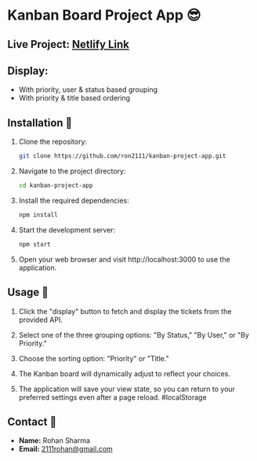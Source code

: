 # Kanban Board Project App 😎

## Live Project: [Netlify Link](https://kanban-rs.netlify.app/)

## Display: 
 - With priority, user & status based grouping
 - With priority & title based ordering

## Installation 🚀


1. Clone the repository:
   ```bash
   git clone https://github.com/ron2111/kanban-project-app.git
   ```

2. Navigate to the project directory:
    ```bash
    cd kanban-project-app
    ```

3. Install the required dependencies:
    ```bash
    npm install
    ```
4. Start the development server:
    ```bash
    npm start
    ```
5. Open your web browser and visit http://localhost:3000 to use the application.


## Usage 🙌

1. Click the "display" button to fetch and display the tickets from the provided API.

2. Select one of the three grouping options: "By Status," "By User," or "By Priority."

3. Choose the sorting option: "Priority" or "Title."

4. The Kanban board will dynamically adjust to reflect your choices.

5. The application will save your view state, so you can return to your preferred settings even after a page reload. #localStorage


## Contact 📱

  - **Name:** Rohan Sharma
- **Email:** [2111rohan@gmail.com](mailto:2111rohan@gmail.com)

